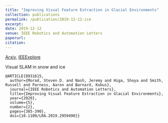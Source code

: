 ```yaml
---
title: "Improving Visual Feature Extraction in Glacial Environments"
collection: publications
permalink: /publication/2019-12-12-ice
excerpt: 
date: 2019-12-12
venue: IEEE Robotics and Automation Letters
paperurl: 
citation: 
---
```


[Arxiv](https://arxiv.org/abs/1908.10425), [IEEExplore](https://ieeexplore.ieee.org/abstract/document/8931615)

Visual SLAM in snow and ice

```
@ARTICLE{8931615,
  author={Morad, Steven D. and Nash, Jeremy and Higa, Shoya and Smith, Russell and Parness, Aaron and Barnard, Kobus},
  journal={IEEE Robotics and Automation Letters}, 
  title={Improving Visual Feature Extraction in Glacial Environments}, 
  year={2020},
  volume={5},
  number={2},
  pages={385-390},
  doi={10.1109/LRA.2019.2959490}}

```
